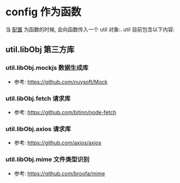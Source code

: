 # config 作为函数
当 [配置](./config_file.md#js) 为函数的时候, 会向函数传入一个 util 对象:.
util 目前包含以下内容:

## util.libObj 第三方库
### util.libObj.mockjs 数据生成库
- 参考: https://github.com/nuysoft/Mock
### util.libObj.fetch 请求库
- 参考: https://github.com/bitinn/node-fetch
### util.libObj.axios 请求库
- 参考: https://github.com/axios/axios

### util.libObj.mime 文件类型识别
- 参考: https://github.com/broofa/mime

